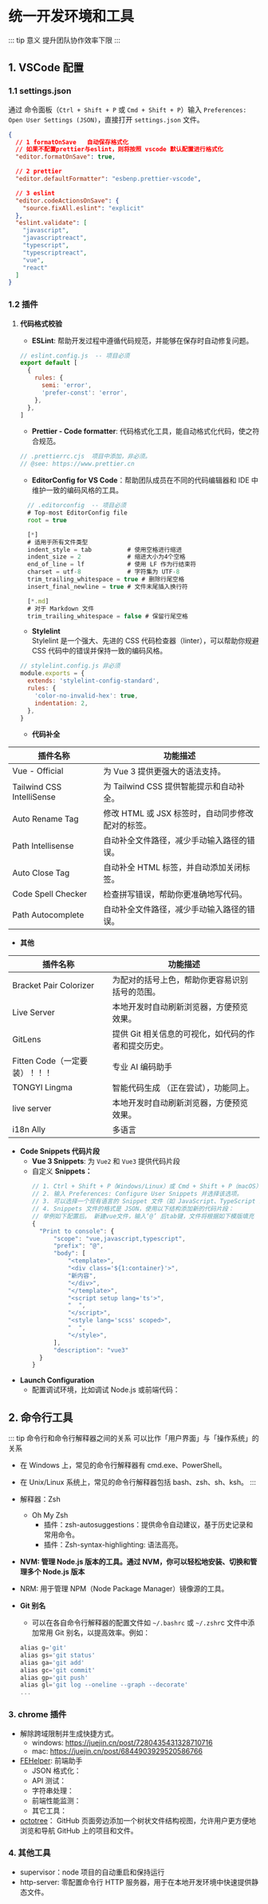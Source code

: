 # 统一开发环境和工具

::: tip 意义
提升团队协作效率下限
:::

## 1. VSCode 配置

### 1.1 settings.json

通过 命令面板（`Ctrl + Shift + P` 或 `Cmd + Shift + P`）输入 `Preferences: Open User Settings (JSON)`，直接打开 `settings.json` 文件。

```json
{
  // 1 formatOnSave   自动保存格式化
  // 如果不配置prettier与eslint，则将按照 vscode 默认配置进行格式化
  "editor.formatOnSave": true,

  // 2 prettier
  "editor.defaultFormatter": "esbenp.prettier-vscode",

  // 3 eslint
  "editor.codeActionsOnSave": {
    "source.fixAll.eslint": "explicit"
  },
  "eslint.validate": [
    "javascript",
    "javascriptreact",
    "typescript",
    "typescriptreact",
    "vue",
    "react"
  ]
}
```

### 1.2 插件

1. **代码格式校验**

   - **ESLint**: 帮助开发过程中遵循代码规范，并能够在保存时自动修复问题。

   ```jsx
   // eslint.config.js  -- 项目必须
   export default [
     {
       rules: {
         semi: 'error',
         'prefer-const': 'error',
       },
     },
   ]
   ```

   - **Prettier - Code formatter**: 代码格式化工具，能自动格式化代码，使之符合规范。

   ```js
   // .prettierrc.cjs  项目中添加，非必须。
   // @see: https://www.prettier.cn
   ```

   - **EditorConfig for VS Code**：帮助团队成员在不同的代码编辑器和 IDE 中维护一致的编码风格的工具。

   ```jsx
     // .editorconfig  -- 项目必须
     # Top-most EditorConfig file
     root = true

     [*]
     # 适用于所有文件类型
     indent_style = tab          # 使用空格进行缩进
     indent_size = 2             # 缩进大小为4个空格
     end_of_line = lf            # 使用 LF 作为行结束符
     charset = utf-8             # 字符集为 UTF-8
     trim_trailing_whitespace = true # 删除行尾空格
     insert_final_newline = true # 文件末尾插入换行符

     [*.md]
     # 对于 Markdown 文件
     trim_trailing_whitespace = false # 保留行尾空格
   ```

   - **Stylelint**  
     Stylelint 是一个强大、先进的 CSS 代码检查器（linter），可以帮助你规避 CSS 代码中的错误并保持一致的编码风格。

   ```javascript
   // stylelint.config.js 非必须
   module.exports = {
     extends: 'stylelint-config-standard',
     rules: {
       'color-no-invalid-hex': true,
       indentation: 2,
     },
   }
   ```

   - **代码补全**

| 插件名称                  | 功能描述                                          |
| ------------------------- | ------------------------------------------------- |
| Vue - Official            | 为 Vue 3 提供更强大的语法支持。                   |
| Tailwind CSS IntelliSense | 为 Tailwind CSS 提供智能提示和自动补全。          |
| Auto Rename Tag           | 修改 HTML 或 JSX 标签时，自动同步修改配对的标签。 |
| Path Intellisense         | 自动补全文件路径，减少手动输入路径的错误。        |
| Auto Close Tag            | 自动补全 HTML 标签，并自动添加关闭标签。          |
| Code Spell Checker        | 检查拼写错误，帮助你更准确地写代码。              |
| Path Autocomplete         | 自动补全文件路径，减少手动输入路径的错误。        |

- **其他**

| 插件名称                      | 功能描述                                            |
| ----------------------------- | --------------------------------------------------- |
| Bracket Pair Colorizer        | 为配对的括号上色，帮助你更容易识别括号的范围。      |
| Live Server                   | 本地开发时自动刷新浏览器，方便预览效果。            |
| GitLens                       | 提供 Git 相关信息的可视化，如代码的作者和提交历史。 |
| Fitten Code（一定要装）！！！ | 专业 AI 编码助手                                    |
| TONGYI Lingma                 | 智能代码生成 （正在尝试），功能同上。               |
| live server                   | 本地开发时自动刷新浏览器，方便预览效果。            |
| i18n Ally                     | 多语言                                              |

- **Code Snippets 代码片段**
  <!-- - **~~JavaScript (ES6) Code Snippets：~~** -->
  - **Vue 3 Snippets**: 为 `Vue2` 和 `Vue3` 提供代码片段
  - 自定义 **Snippets：**
    ```jsx
    // 1. Ctrl + Shift + P（Windows/Linux）或 Cmd + Shift + P（macOS）打开命令面板。
    // 2. 输入 Preferences: Configure User Snippets 并选择该选项。
    // 3. 可以选择一个现有语言的 Snippet 文件（如 JavaScript、TypeScript 或 Vue）或选择 New Global Snippets file 创建一个全局 Snippet 文件。
    // 4. Snippets 文件的格式是 JSON，使用以下结构添加新的代码片段：
    // 举例如下配置后。 新建vue文件，输入‘@’ 后tab键，文件将根据如下模版填充
    {
      "Print to console": {
          "scope": "vue,javascript,typescript",
          "prefix": "@",
          "body": [
              "<template>",
              "<div class='${1:container}'>",
              "新内容",
              "</div>",
              "</template>",
              "<script setup lang='ts'>",
              "  ",
              "</script>",
              "<style lang='scss' scoped>",
              "  ",
              "</style>",
          ],
          "description": "vue3"
      }
    }
    ```
- **Launch Configuration**
  - 配置调试环境，比如调试 Node.js 或前端代码：

## 2. 命令行工具

::: tip 命令行和命令行解释器之间的关系
可以比作「用户界面」与「操作系统」的关系

- 在 Windows 上，常见的命令行解释器有 cmd.exe、PowerShell。
- 在 Unix/Linux 系统上，常见的命令行解释器包括 bash、zsh、sh、ksh。
  :::

- 解释器：Zsh
  - Oh My Zsh
    - 插件：zsh-autosuggestions：提供命令自动建议，基于历史记录和常用命令。
    - 插件：Zsh-syntax-highlighting: 语法高亮。
- **NVM: 管理 Node.js 版本的工具。通过 NVM，你可以轻松地安装、切换和管理多个 Node.js 版本**
- NRM: 用于管理 NPM（Node Package Manager）镜像源的工具。
- **Git 别名**
  - 可以在各自命令行解释器的配置文件如 `~/.bashrc` 或 `~/.zshr`c 文件中添加常用 Git 别名，以提高效率。例如：
  ```jsx
  alias g='git'
  alias gs='git status'
  alias ga='git add'
  alias gc='git commit'
  alias gp='git push'
  alias gl='git log --oneline --graph --decorate'
  ...
  ```

### 3. chrome 插件

- 解除跨域限制并生成快捷方式。
  - windows: https://juejin.cn/post/7280435431328710716
  - mac: https://juejin.cn/post/6844903929520586766
- [FEHelper](https://github.com/zxlie/FeHelper): 前端助手
  - JSON 格式化：
  - API 测试：
  - 字符串处理：
  - 前端性能监测：
  - 其它工具：
- [octotree](https://www.octotree.io/)： GitHub 页面旁边添加一个树状文件结构视图，允许用户更方便地浏览和导航 GitHub 上的项目和文件。

### 4. 其他工具

- supervisor：node 项目的自动重启和保持运行
- http-server: 零配置命令行 HTTP 服务器，用于在本地开发环境中快速提供静态文件。
